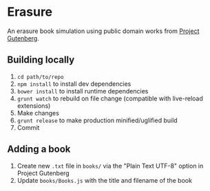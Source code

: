 # Erasure

An erasure book simulation using public domain works from [Project Gutenberg](https://www.gutenberg.org/).

## Building locally

1. `cd path/to/repo`
2. `npm install` to install dev dependencies
3. `bower install` to install runtime dependencies
4. `grunt watch` to rebuild on file change (compatible with live-reload extensions)
5. Make changes
6. `grunt release` to make production minified/uglified build
7. Commit

## Adding a book

1. Create new `.txt` file in `books/` via the "Plain Text UTF-8" option in Project Gutenberg
2. Update `books/Books.js` with the title and filename of the book
